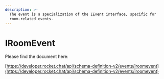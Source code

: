 ```yaml
---
description: >-
  The event is a specialization of the IEvent interface, specific for
  room-related events.
---
```


# IRoomEvent

Please find the document here: 

[https://developer.rocket.chat/api/schema-definition-v2/events/iroomevent](https://developer.rocket.chat/api/schema-definition-v2/events/iroomevent)


